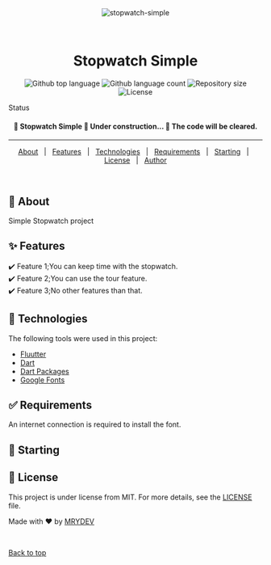 <div align="center" id="top"> 
  <img src="./.github/app.gif" alt="stopwatch-simple" />

  &#xa0;

  <!-- <a href="https://stopwatch-simple.netlify.app">Demo</a> -->
</div>

<h1 align="center">Stopwatch Simple</h1>

<p align="center">
  <img alt="Github top language" src="https://img.shields.io/github/languages/top/mrydev/stopwatch-simple?color=56BEB8">

  <img alt="Github language count" src="https://img.shields.io/github/languages/count/{{YOUR_GITHUB_USERNAME}}/stopwatch-simple?color=56BEB8">

  <img alt="Repository size" src="https://img.shields.io/github/repo-size/{{YOUR_GITHUB_USERNAME}}/stopwatch-simple?color=56BEB8">

  <img alt="License" src="https://img.shields.io/github/license/{{YOUR_GITHUB_USERNAME}}/stopwatch-simple?color=56BEB8">

  <!-- <img alt="Github issues" src="https://img.shields.io/github/issues/{{YOUR_GITHUB_USERNAME}}/stopwatch-simple?color=56BEB8" /> -->

  <!-- <img alt="Github forks" src="https://img.shields.io/github/forks/{{YOUR_GITHUB_USERNAME}}/stopwatch-simple?color=56BEB8" /> -->

  <!-- <img alt="Github stars" src="https://img.shields.io/github/stars/{{YOUR_GITHUB_USERNAME}}/stopwatch-simple?color=56BEB8" /> -->
</p>

Status

<h4 align="center"> 
	🚧  Stopwatch Simple 🚀 Under construction...  🚧
  The code will be cleared.
</h4> 

<hr>

<p align="center">
  <a href="#dart-about">About</a> &#xa0; | &#xa0; 
  <a href="#sparkles-features">Features</a> &#xa0; | &#xa0;
  <a href="#rocket-technologies">Technologies</a> &#xa0; | &#xa0;
  <a href="#white_check_mark-requirements">Requirements</a> &#xa0; | &#xa0;
  <a href="#checkered_flag-starting">Starting</a> &#xa0; | &#xa0;
  <a href="#memo-license">License</a> &#xa0; | &#xa0;
  <a href="https://github.com/{{YOUR_GITHUB_USERNAME}}" target="_blank">Author</a>
</p>

<br>

## :dart: About ##

Simple Stopwatch project

## :sparkles: Features ##

:heavy_check_mark: Feature 1;You can keep time with the stopwatch.\
:heavy_check_mark: Feature 2;You can use the tour feature.\
:heavy_check_mark: Feature 3;No other features than that.

## :rocket: Technologies ##

The following tools were used in this project:

- [Fluutter](https://flutter.dev)
- [Dart](https://dart.dev)
- [Dart Packages](https://pub.dev)
- [Google Fonts](https://fonts.google.com/)

## :white_check_mark: Requirements ##

An internet connection is required to install the font.

## :checkered_flag: Starting ##



## :memo: License ##

This project is under license from MIT. For more details, see the [LICENSE](LICENSE.md) file.


Made with :heart: by <a href="https://github.com/{{YOUR_GITHUB_USERNAME}}" target="_blank">MRYDEV</a>

&#xa0;

<a href="#top">Back to top</a>
